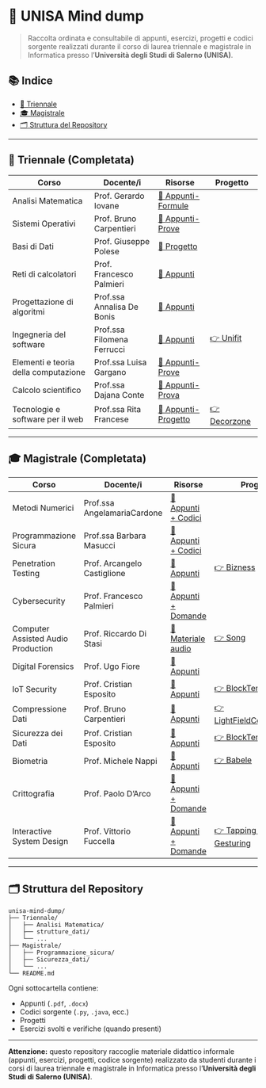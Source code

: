 # 🧠 UNISA Mind dump

> Raccolta ordinata e consultabile di appunti, esercizi, progetti e codici sorgente realizzati durante il corso di laurea triennale e magistrale in Informatica presso l’**Università degli Studi di Salerno (UNISA)**.

## 📚 Indice

- [📘 Triennale](#-triennale-completata)
- [🎓 Magistrale](#-magistrale-completata)
- [🗂️ Struttura del Repository](#-struttura-del-repository)

---

## 📘 Triennale (Completata)

| Corso | Docente/i | Risorse | Progetto |
|-------|-----------|---------|-----------|
| Analisi Matematica | Prof. Gerardo Iovane | [📄 Appunti-Formule](./Triennale/Analisi%20Matematica) ||
| Sistemi Operativi | Prof. Bruno Carpentieri | [📄 Appunti-Prove](./Triennale/Sistemi%20Operativi) ||
| Basi di Dati | Prof. Giuseppe Polese | [📄 Progetto](./Triennale/Basi%20di%20Dati) ||
| Reti di calcolatori | Prof. Francesco Palmieri | [📄 Appunti](./Triennale/Reti%20di%20calcolatori) ||
| Progettazione di algoritmi | Prof.ssa Annalisa De Bonis | [📄 Appunti](./Triennale/Progettazione%20di%algoritmi) ||
| Ingegneria del software | Prof.ssa Filomena Ferrucci | [📄 Appunti](./Triennale/Ingegneria%20del%20software) |[👉 Unifit](https://github.com/paolocantarella7/Unifit-frontend)|
| Elementi e teoria della computazione | Prof.ssa Luisa Gargano | [📄 Appunti-Prove](./Triennale/Elementi%20e%20teoria%20della%20computazione) ||
| Calcolo scientifico | Prof.ssa Dajana Conte | [📄 Appunti-Prova](./Triennale/Calcolo%20scientifico) ||
| Tecnologie e software per il web | Prof.ssa Rita Francese | [📄 Appunti-Progetto](./Triennale/Tecnologie%20e%20software%20per%20il%20web) | [👉 Decorzone](https://github.com/mattdr5/Decorzone)||


---

## 🎓 Magistrale (Completata)

| Corso | Docente/i | Risorse | Progetto |
|-------|-----------|---------|----------|
| Metodi Numerici | Prof.ssa AngelamariaCardone | [📄 Appunti + Codici](./Magistrale/Metodi%20Numerici) ||
| Programmazione Sicura | Prof.ssa Barbara Masucci | [📄 Appunti + Codici](./Magistrale/Programmazione%20Sicura) ||
| Penetration Testing | Prof. Arcangelo Castiglione | [📄 Appunti ](./Magistrale/Penetration%20Testing) |[👉 Bizness](https://github.com/secLuk3/Penetration-Testing-Project-Unisa-23-24)|
| Cybersecurity | Prof. Francesco Palmieri | [📄 Appunti + Domande ](./Magistrale/Cybersecurity) ||
| Computer Assisted Audio Production | Prof. Riccardo Di Stasi | [📄 Materiale audio ](./Magistrale/Computer%20Assisted%20Audio%20Production) |[👉 Song](./Magistrale/Computer%20Assisted%20Audio%20Production/Project)|
| Digital Forensics | Prof. Ugo Fiore | [📄 Appunti](./Magistrale/Digital%20Forensics) ||
| IoT Security | Prof. Cristian Esposito | [📄 Appunti ](./Magistrale/IoT%20Security) |[👉 BlockTemp](https://github.com/Luke31999/BlockTemp)|
| Compressione Dati | Prof. Bruno Carpentieri | [📄 Appunti ](./Magistrale/Compressione%20Dati) | [👉 LightFieldCompression](https://github.com/mattdr5/LightFieldImageCompression)|
| Sicurezza dei Dati | Prof. Cristian Esposito | [📄 Appunti ](./Magistrale/Sicurezza%20dei%20Dati) |[👉 BlockTemp](https://github.com/Luke31999/BlockTemp)|
| Biometria | Prof. Michele Nappi | [📄 Appunti ](./Magistrale/Fondamenti%20di%20visione%20artificiale%20e%20biometria) |[👉 Babele](https://github.com/secLuk3/Babele_Gruppo24_FVAB)|
| Crittografia | Prof. Paolo D’Arco | [📄 Appunti + Domande ](./Magistrale/Crittografia) ||
| Interactive System Design | Prof. Vittorio Fuccella | [📄 Appunti + Domande ](./Magistrale/Interactive%20System%20Design) |[👉 Tapping vs Gesturing](https://gitlab.com/g4660/isd23-24/exp2/data)|

---

## 🗂️ Struttura del Repository
```
unisa-mind-dump/
├── Triennale/
│   ├── Analisi Matematica/
│   ├── strutture_dati/
│   └── ...
├── Magistrale/
│   ├── Programmazione_sicura/
│   ├── Sicurezza_dati/
│   └── ...
└── README.md
```

Ogni sottocartella contiene:
- Appunti (`.pdf`, `.docx`)
- Codici sorgente (`.py`, `.java`, ecc.)
- Progetti 
- Esercizi svolti e verifiche (quando presenti)

---
**Attenzione:** questo repository raccoglie materiale didattico informale (appunti, esercizi, progetti, codice sorgente) realizzato da studenti durante i corsi di laurea triennale e magistrale in Informatica presso l’**Università degli Studi di Salerno (UNISA)**.

